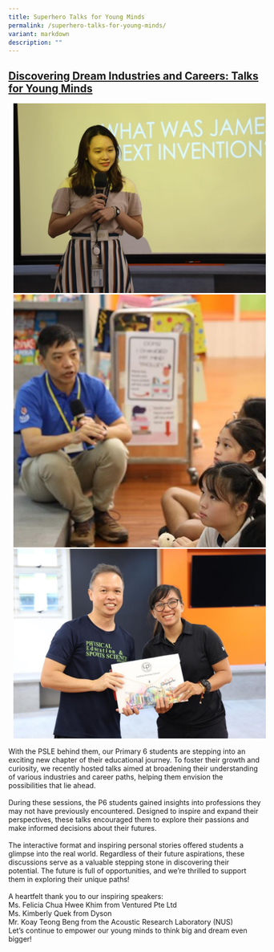 ```yaml
---
title: Superhero Talks for Young Minds
permalink: /superhero-talks-for-young-minds/
variant: markdown
description: ""
---
```

<h2><u><strong>Discovering Dream Industries and Careers: Talks for Young Minds</strong></u></h2>

<img style="margin-left: 10px; width: 600px; height: auto;" src="/images/Highlights/Superhero%20Talks/SuperheroTalk1.jpg">

<br>
<img style="margin-left: 10px; width: 600px; height: auto;" src="/images/Highlights/Superhero%20Talks/SuperheroTalk2.jpg">

<br>
<img style="margin-left: 10px; width: 600px; height: auto;" src="/images/Highlights/Superhero%20Talks/SuperheroTalk3.jpg">
	
<p>With the PSLE behind them, our Primary 6 students are stepping into an exciting new chapter of their educational journey. To foster their growth and curiosity, we recently hosted talks aimed at broadening their understanding of various industries and career paths, helping them envision the possibilities that lie ahead.
<br><br>
During these sessions, the P6 students gained insights into professions they may not have previously encountered. Designed to inspire and expand their perspectives, these talks encouraged them to explore their passions and make informed decisions about their futures. <br><br>
The interactive format and inspiring personal stories offered students a glimpse into the real world. Regardless of their future aspirations, these discussions serve as a valuable stepping stone in discovering their potential. The future is full of opportunities, and we’re thrilled to support them in exploring their unique paths!<br><br>
A heartfelt thank you to our inspiring speakers:<br>
Ms. Felicia Chua Hwee Khim from Ventured Pte Ltd<br>
Ms. Kimberly Quek from Dyson<br>
Mr. Koay Teong Beng from the Acoustic Research Laboratory (NUS)<br>
Let’s continue to empower our young minds to think big and dream even bigger!  
</p>
